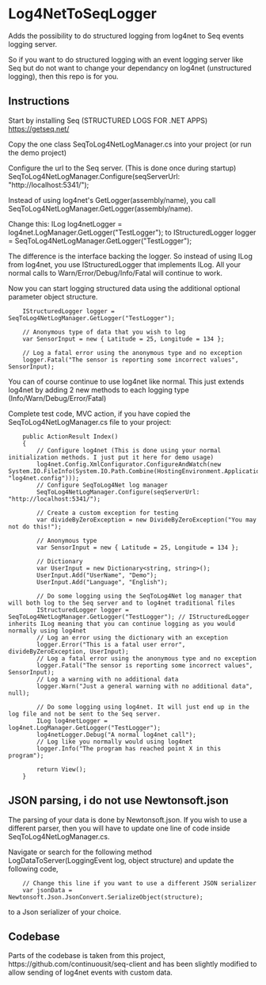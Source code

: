 # Log4NetToSeqLogger
Adds the possibility to do structured logging from log4net to Seq events logging server.

So if you want to do structured logging with an event logging server like Seq but do not want to change your dependancy on log4net (unstructured logging), then this repo is for you.

<h2>Instructions</h2>

Start by installing Seq (STRUCTURED LOGS FOR .NET APPS)
https://getseq.net/

Copy the one class SeqToLog4NetLogManager.cs into your project (or run the demo project)

Configure the url to the Seq server. (This is done once during startup)
        SeqToLog4NetLogManager.Configure(seqServerUrl: "http://localhost:5341/");

Instead of using log4net's GetLogger(assembly/name), you call SeqToLog4NetLogManager.GetLogger(assembly/name).

Change this:
        ILog log4netLogger = log4net.LogManager.GetLogger("TestLogger");
to
        IStructuredLogger logger = SeqToLog4NetLogManager.GetLogger("TestLogger");

The difference is the interface backing the logger. So instead of using ILog from log4net, you use IStructuredLogger that implements ILog. All your normal calls to Warn/Error/Debug/Info/Fatal will continue to work.

Now you can start logging structured data using the additional optional parameter object structure.

        IStructuredLogger logger = SeqToLog4NetLogManager.GetLogger("TestLogger");

        // Anonymous type of data that you wish to log
        var SensorInput = new { Latitude = 25, Longitude = 134 };

        // Log a fatal error using the anonymous type and no exception
        logger.Fatal("The sensor is reporting some incorrect values", SensorInput);


You can of course continue to use log4net like normal. This just extends log4net by adding 2 new methods to each logging type (Info/Warn/Debug/Error/Fatal)


Complete test code, MVC action, if you have copied the SeqToLog4NetLogManager.cs file to your project:

        public ActionResult Index()
        {
            // Configure log4net (This is done using your normal initialization methods. I just put it here for demo usage)
            log4net.Config.XmlConfigurator.ConfigureAndWatch(new System.IO.FileInfo(System.IO.Path.Combine(HostingEnvironment.ApplicationPhysicalPath, "log4net.config")));
            // Configure SeqToLog4Net log manager
            SeqToLog4NetLogManager.Configure(seqServerUrl: "http://localhost:5341/");

            // Create a custom exception for testing
            var divideByZeroException = new DivideByZeroException("You may not do this!");

            // Anonymous type
            var SensorInput = new { Latitude = 25, Longitude = 134 };

            // Dictionary
            var UserInput = new Dictionary<string, string>();
            UserInput.Add("UserName", "Demo");
            UserInput.Add("Language", "English");
            
            // Do some logging using the SeqToLog4Net log manager that will both log to the Seq server and to log4net traditional files
            IStructuredLogger logger = SeqToLog4NetLogManager.GetLogger("TestLogger"); // IStructuredLogger inherits ILog meaning that you can continue logging as you would normally using log4net
            // Log an error using the dictionary with an exception
            logger.Error("This is a fatal user error", divideByZeroException, UserInput);
            // Log a fatal error using the anonymous type and no exception
            logger.Fatal("The sensor is reporting some incorrect values", SensorInput);
            // Log a warning with no additional data
            logger.Warn("Just a general warning with no additional data", null);

            // Do some logging using log4net. It will just end up in the log file and not be sent to the Seq server.
            ILog log4netLogger = log4net.LogManager.GetLogger("TestLogger");
            log4netLogger.Debug("A normal log4net call");
            // Log like you normally would using log4net
            logger.Info("The program has reached point X in this program");

            return View();
        }
        
<h2>JSON parsing, i do not use Newtonsoft.json</h2>
The parsing of your data is done by Newtonsoft.json. If you wish to use a different parser, then you will have to update one line of code inside SeqToLog4NetLogManager.cs.

Navigate or search for the following method LogDataToServer(LoggingEvent log, object structure) and update the following code,

        // Change this line if you want to use a different JSON serializer
        var jsonData = Newtonsoft.Json.JsonConvert.SerializeObject(structure);
to a Json serializer of your choice.

<h2>Codebase</h2>
Parts of the codebase is taken from this project, https://github.com/continuousit/seq-client and has been slightly modified to allow sending of log4net events with custom data.
